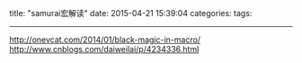 title: "samurai宏解读"
date: 2015-04-21 15:39:04
categories:
tags:

----------


http://onevcat.com/2014/01/black-magic-in-macro/
http://www.cnblogs.com/daiweilai/p/4234336.html